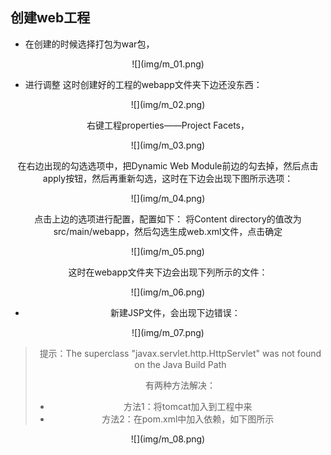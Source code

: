## 创建web工程

* 在创建的时候选择打包为war包，

 <div align="center"> ![](img/m_01.png)</div>

* 进行调整
这时创建好的工程的webapp文件夹下边还没东西：

<div align=center>![](img/m_02.png)

右键工程properties——Project Facets，

<div align=center>![](img/m_03.png)

在右边出现的勾选选项中，把Dynamic Web Module前边的勾去掉，然后点击apply按钮，然后再重新勾选，这时在下边会出现下图所示选项：

<div align=center>![](img/m_04.png)

点击上边的选项进行配置，配置如下：
将Content directory的值改为src/main/webapp，然后勾选生成web.xml文件，点击确定

<div align=center>![](img/m_05.png)

这时在webapp文件夹下边会出现下列所示的文件：

<div align=center>![](img/m_06.png)

* 新建JSP文件，会出现下边错误：

<div align=center>![](img/m_07.png)

> 提示：The superclass "javax.servlet.http.HttpServlet" was not found on the Java Build Path
> 
> 有两种方法解决：
> * 方法1：将tomcat加入到工程中来
> * 方法2：在pom.xml中加入依赖，如下图所示

<div align="center">![](img/m_08.png)</div>
